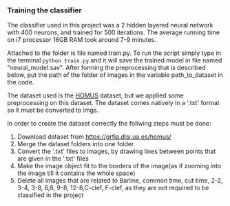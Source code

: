 ### Training the classifier

The classifier used in this project was a 2 hidden layered neural network with 400 neurons, and trained for 500 iterations. The average running time on i7 processor 16GB RAM took around 7-9 minutes.

Attached to the folder is file named train.py. To run the script simply type in the terminal `python train.py` and it will save the trained model in file named "neural_model.sav". After forming the preprocessing that is described below, put the path of the folder of images in the variable path_to_dataset in the code.

The dataset used is the [HOMUS](https://grfia.dlsi.ua.es/homus/) dataset, but we applied some preprocessing on this dataset. The dataset comes natively in a '.txt' format so it must be converted to imgs.

In order to create the dataset correctly the follwing steps must be done:
1. Download dataset from https://grfia.dlsi.ua.es/homus/
2. Merge the dataset folders into one folder
3. Convert the '.txt' files to images, by drawing lines between points that are given in the '.txt' files
4. Make the image object fit to the borders of the image(as if zooming into the image till it contains the whole space)
5. Delete all images that are related to Barline, common time, cut time, 2-2, 3-4, 3-8, 6,8, 9-8, 12-8,C-clef, F-clef, as they are not required to be classified in the project
